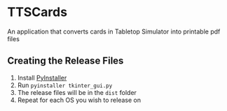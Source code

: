 # TTSCards

An application that converts cards in Tabletop Simulator into printable pdf files

## Creating the Release Files

1. Install [PyInstaller](https://www.pyinstaller.org/)
2. Run `pyinstaller tkinter_gui.py`
3. The release files will be in the `dist` folder
4. Repeat for each OS you wish to release on
